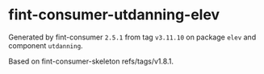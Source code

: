 # fint-consumer-utdanning-elev

Generated by fint-consumer `2.5.1` from tag `v3.11.10` on package `elev` and component `utdanning`.

Based on fint-consumer-skeleton refs/tags/v1.8.1.
